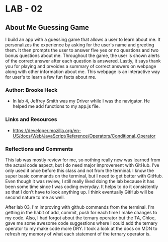 # LAB - 02

## About Me Guessing Game

I build an app with a guessing game that allows a user to learn about me. It personalizes the experience by asking for the user's name and greeting them. It then prompts the user to answer five yes or no questions and two bonus questions about me. Throughout the game, the user is shown alerts of the correct answer after each question is answered. Lastly, it says thank you for playing and prvoides a summary of correct answers on webpage along with other information about me. This webpage is an interactive way for user's to learn a few fun facts about me.

### Author: Brooke Heck
- In lab 4, Jeffrey Smith was my Driver while I was the navigator. He helped me add functions to my app.js file.

### Links and Resources
- https://developer.mozilla.org/en-US/docs/Web/JavaScript/Reference/Operators/Conditional_Operator

### Reflections and Comments
This lab was mostly review for me, so nothing really new was learned from the actual code aspect, but I do need major improvement with GitHub. I’ve only used it once before this class and not from the terminal. I know the super basic commands on the terminal, but I need to get better with GitHub. Even though it was review, I still really liked doing the lab because it has been some time since I was coding everyday. It helps to do it consistently so that I don’t have to look anything up. I think eventually GitHub will be second nature to me as well.

After lab 03, I'm improving with github commands from the terminal. I'm getting in the habit of add, commit, push for each time I make changes to my code. Also, I had forgot about the ternary operator but the TA, Chloe, gave me some awesome code suggestions where I could add the ternary operator to my make code more DRY. I took a look at the docs on MDN to refresh my memory of what each statement of the ternary operator is.
